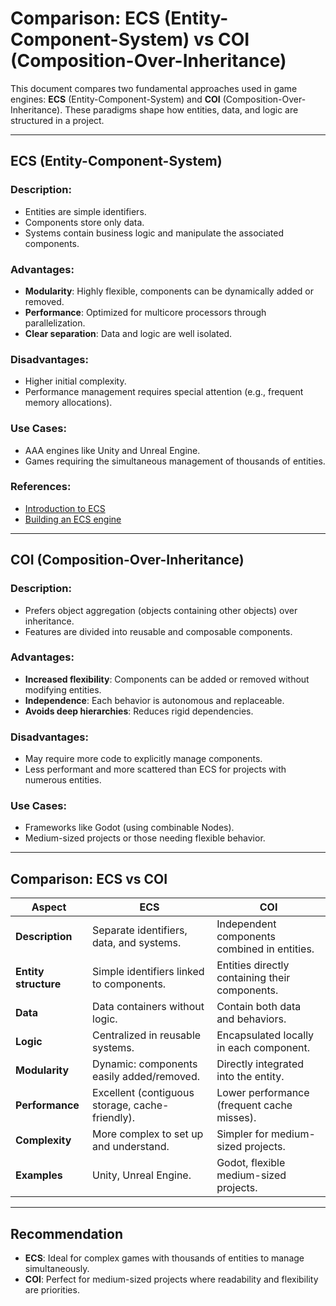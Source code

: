 
# Comparison: ECS (Entity-Component-System) vs COI (Composition-Over-Inheritance)

This document compares two fundamental approaches used in game engines: **ECS** (Entity-Component-System) and **COI** (Composition-Over-Inheritance). These paradigms shape how entities, data, and logic are structured in a project.

---

## ECS (Entity-Component-System)

### Description:
- Entities are simple identifiers.
- Components store only data.
- Systems contain business logic and manipulate the associated components.

### Advantages:
- **Modularity**: Highly flexible, components can be dynamically added or removed.
- **Performance**: Optimized for multicore processors through parallelization.
- **Clear separation**: Data and logic are well isolated.

### Disadvantages:
- Higher initial complexity.
- Performance management requires special attention (e.g., frequent memory allocations).

### Use Cases:
- AAA engines like Unity and Unreal Engine.
- Games requiring the simultaneous management of thousands of entities.

### References:
- [Introduction to ECS](https://en.wikipedia.org/wiki/Entity_component_system)
- [Building an ECS engine](http://guillaume.belz.free.fr/doku.php?id=ecs)

---

## COI (Composition-Over-Inheritance)

### Description:
- Prefers object aggregation (objects containing other objects) over inheritance.
- Features are divided into reusable and composable components.

### Advantages:
- **Increased flexibility**: Components can be added or removed without modifying entities.
- **Independence**: Each behavior is autonomous and replaceable.
- **Avoids deep hierarchies**: Reduces rigid dependencies.

### Disadvantages:
- May require more code to explicitly manage components.
- Less performant and more scattered than ECS for projects with numerous entities.

### Use Cases:
- Frameworks like Godot (using combinable Nodes).
- Medium-sized projects or those needing flexible behavior.

---

## Comparison: ECS vs COI

| Aspect               | ECS                                   | COI                                       |
|----------------------|---------------------------------------|-------------------------------------------|
| **Description**      | Separate identifiers, data, and systems. | Independent components combined in entities. |
| **Entity structure** | Simple identifiers linked to components. | Entities directly containing their components. |
| **Data**             | Data containers without logic.       | Contain both data and behaviors.         |
| **Logic**            | Centralized in reusable systems.     | Encapsulated locally in each component.  |
| **Modularity**       | Dynamic: components easily added/removed. | Directly integrated into the entity.     |
| **Performance**      | Excellent (contiguous storage, cache-friendly). | Lower performance (frequent cache misses). |
| **Complexity**       | More complex to set up and understand. | Simpler for medium-sized projects.       |
| **Examples**         | Unity, Unreal Engine.                | Godot, flexible medium-sized projects.   |

---

## Recommendation

- **ECS**: Ideal for complex games with thousands of entities to manage simultaneously.
- **COI**: Perfect for medium-sized projects where readability and flexibility are priorities.
